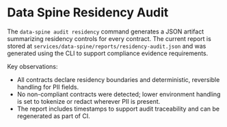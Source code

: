 # Data Spine Residency Audit

The `data-spine audit residency` command generates a JSON artifact summarizing residency controls for every contract. The current report is stored at `services/data-spine/reports/residency-audit.json` and was generated using the CLI to support compliance evidence requirements.

Key observations:

- All contracts declare residency boundaries and deterministic, reversible handling for PII fields.
- No non-compliant contracts were detected; lower environment handling is set to tokenize or redact wherever PII is present.
- The report includes timestamps to support audit traceability and can be regenerated as part of CI.

